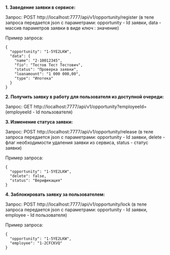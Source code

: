 **1. Заведение заявки в сервисе:**

Запрос: POST http://localhost:7777/api/v1/opportunity/register (в теле запроса передается json с параметрами: opportunity - Id заявки, data - массив параметров заявки в виде ключ : значение)

Пример запроса:
```
{
  "opportunity": "1-5YE2LKW",
  "data": {
    "name": "2-10012345",
    "fio": "Тестов Тест Тестович",
    "status": "Проверка заявки",
    "loanamount": "1 000 000,00",
    "type": "Ипотека"
  }
}
```

**2. Получить заявку в работу для пользователя из доступной очереди:**

Запрос: GET http://localhost:7777/api/v1/opportunity?employeeId= (employeeId - Id пользователя)

**3. Изменение статуса заявки:**

Запрос: POST http://localhost:7777/api/v1/opportunity/release (в теле запроса передается json с параметрами: opportunity - Id заявки, delete - флаг необходимости удаления заявки из сервиса, status - статус заявки)

Пример запроса:
```
{
  "opportunity": "1-5YE2LKW",
  "delete": false,
  "status": "Верификация"
}
```

**4. Заблокировать заявку за пользователем:**

Запрос: POST http://localhost:7777/api/v1/opportunity/lock (в теле запроса передается json с параметрами: opportunity - Id заявки, employee - Id пользователя)

Пример запроса:
```
{
  "opportunity": "1-5YE2LKW",
  "employee": "1-2CFCKVQ"
}
```
